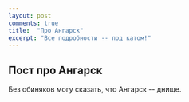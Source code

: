 ```yaml
---
layout: post
comments: true
title:  "Про Ангарск"
excerpt: "Все подробности -- под катом!"
---
```

## Пост про Ангарск

Без обиняков могу сказать, что Ангарск -- днище. 
